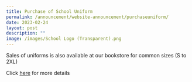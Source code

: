 ```yaml
---
title: Purchase of School Uniform
permalink: /announcement/website-announcement/purchaseuniform/
date: 2023-02-24
layout: post
description: ""
image: /images/School Logo (Transparent).png
---
```

Sales of uniforms is also available at our bookstore for common sizes (S to 2XL)

Click [here](/files/20211007%20School%20Uniform.pdf) for more details